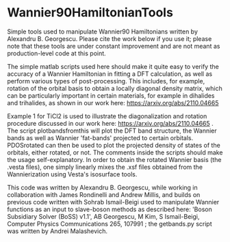 # Wannier90HamiltonianTools
Simple tools used to manipulate Wannier90 Hamiltonians written by Alexandru B. Georgescu. Please cite the work below if you use it; please note that these tools are under constant improvement and are not meant as production-level code at this point. 

The simple matlab scripts used here should make it quite easy to verify the accuracy of a Wannier Hamiltonian in fitting a DFT calculation, as well as perform various types of post-processing. This includes, for example, rotation of the orbital basis to obtain a locally diagonal density matrix, which can be particularly important in certain materials, for example in dihalides and trihalides, as shown in our work here: https://arxiv.org/abs/2110.04665

Example 1 for TiCl2 is used to illustrate the diagonalization and rotation procedure discussed in our work here: https://arxiv.org/abs/2110.04665 . The script plotbandsfromthis will plot the DFT band structure, the Wannier bands as well as Wannier 'fat-bands' projected to certain orbitals. PDOSrotated can then be used to plot the projected density of states of the orbitals, either rotated, or not. The comments inside the scripts should make the usage self-explanatory. In order to obtain the rotated Wannier basis (the .vesta files), one simply linearly mixes the .xsf files obtained from the Wannierization using Vesta's isosurface tools.



This code was written by Alexandru B. Georgescu, while working in collaboration with James Rondinelli and Andrew Millis, and builds on previous code written with Sohrab Ismail-Beigi used to manipulate Wannier functions as an input to slave-boson methods as described here: 'Boson Subsidiary Solver (BoSS) v1.1', AB Georgescu, M Kim, S Ismail-Beigi, Computer Physics Communications 265, 107991 ; the getbands.py script was written by Andrei Malashevich.
